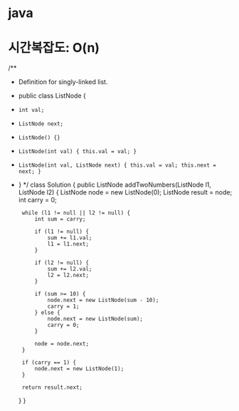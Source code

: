 # java
# 시간복잡도: O(n)

/**
 * Definition for singly-linked list.
 * public class ListNode {
 *     int val;
 *     ListNode next;
 *     ListNode() {}
 *     ListNode(int val) { this.val = val; }
 *     ListNode(int val, ListNode next) { this.val = val; this.next = next; }
 * }
 */
class Solution {
    public ListNode addTwoNumbers(ListNode l1, ListNode l2) {
        ListNode node = new ListNode(0);
        ListNode result = node;
        int carry = 0;
        
        while (l1 != null || l2 != null) {
            int sum = carry;
            
            if (l1 != null) {
                sum += l1.val;
                l1 = l1.next;
            }
            
            if (l2 != null) {
                sum += l2.val;
                l2 = l2.next;
            }
            
            if (sum >= 10) {
                node.next = new ListNode(sum - 10);
                carry = 1;
            } else {
                node.next = new ListNode(sum);
                carry = 0;
            }
            
            node = node.next;
        }
        
        if (carry == 1) {
            node.next = new ListNode(1);
        }
        
        return result.next;
    }
}
